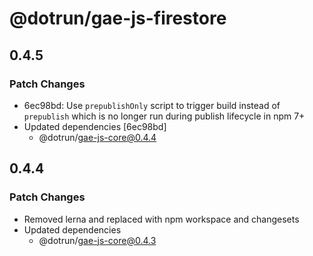 # @dotrun/gae-js-firestore

## 0.4.5

### Patch Changes

- 6ec98bd: Use `prepublishOnly` script to trigger build instead of `prepublish` which is no longer run during publish lifecycle in npm 7+
- Updated dependencies [6ec98bd]
  - @dotrun/gae-js-core@0.4.4

## 0.4.4

### Patch Changes

- Removed lerna and replaced with npm workspace and changesets
- Updated dependencies
  - @dotrun/gae-js-core@0.4.3
